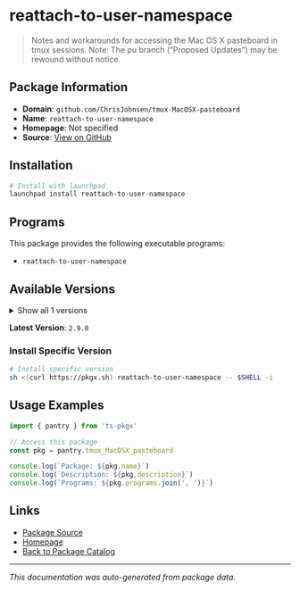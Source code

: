 # reattach-to-user-namespace

> Notes and workarounds for accessing the Mac OS X pasteboard in tmux sessions. Note: The pu branch (“Proposed Updates”) may be rewound without notice.

## Package Information

- **Domain**: `github.com/ChrisJohnsen/tmux-MacOSX-pasteboard`
- **Name**: `reattach-to-user-namespace`
- **Homepage**: Not specified
- **Source**: [View on GitHub](https://github.com/pkgxdev/pantry/tree/main/projects/github.com/ChrisJohnsen/tmux-MacOSX-pasteboard/package.yml)

## Installation

```bash
# Install with launchpad
launchpad install reattach-to-user-namespace
```

## Programs

This package provides the following executable programs:

- `reattach-to-user-namespace`

## Available Versions

<details>
<summary>Show all 1 versions</summary>

- `2.9.0`

</details>

**Latest Version**: `2.9.0`

### Install Specific Version

```bash
# Install specific version
sh <(curl https://pkgx.sh) reattach-to-user-namespace -- $SHELL -i
```

## Usage Examples

```typescript
import { pantry } from 'ts-pkgx'

// Access this package
const pkg = pantry.tmux_MacOSX_pasteboard

console.log(`Package: ${pkg.name}`)
console.log(`Description: ${pkg.description}`)
console.log(`Programs: ${pkg.programs.join(', ')}`)
```

## Links

- [Package Source](https://github.com/pkgxdev/pantry/tree/main/projects/github.com/ChrisJohnsen/tmux-MacOSX-pasteboard/package.yml)
- [Homepage](#)
- [Back to Package Catalog](../package-catalog.md)

---

*This documentation was auto-generated from package data.*
